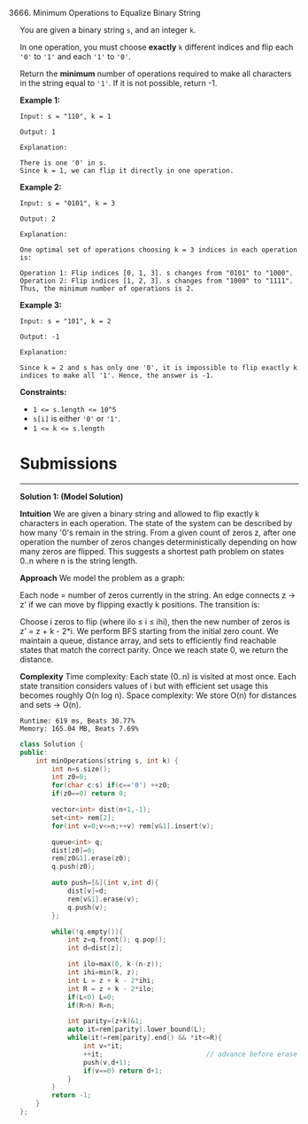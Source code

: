 3666. Minimum Operations to Equalize Binary String

You are given a binary string `s`, and an integer `k`.

In one operation, you must choose **exactly** `k` different indices and flip each `'0'` to `'1'` and each `'1'` to `'0'`.

Return the **minimum** number of operations required to make all characters in the string equal to `'1'`. If it is not possible, return -1.

 

**Example 1:**
```
Input: s = "110", k = 1

Output: 1

Explanation:

There is one '0' in s.
Since k = 1, we can flip it directly in one operation.
```

**Example 2:**
```
Input: s = "0101", k = 3

Output: 2

Explanation:

One optimal set of operations choosing k = 3 indices in each operation is:

Operation 1: Flip indices [0, 1, 3]. s changes from "0101" to "1000".
Operation 2: Flip indices [1, 2, 3]. s changes from "1000" to "1111".
Thus, the minimum number of operations is 2.
```

**Example 3:**
```
Input: s = "101", k = 2

Output: -1

Explanation:

Since k = 2 and s has only one '0', it is impossible to flip exactly k indices to make all '1'. Hence, the answer is -1.
```
 

**Constraints:**

* `1 <= s.length <= 10^5`
* `s[i]` is either `'0'` or `'1'`.
* `1 <= k <= s.length`

# Submissions
---
**Solution 1: (Model Solution)**

__Intuition__
We are given a binary string and allowed to flip exactly k characters in each operation.
The state of the system can be described by how many '0's remain in the string.
From a given count of zeros z, after one operation the number of zeros changes deterministically depending on how many zeros are flipped.
This suggests a shortest path problem on states 0..n where n is the string length.

__Approach__
We model the problem as a graph:

Each node = number of zeros currently in the string.
An edge connects z → z' if we can move by flipping exactly k positions.
The transition is:

Choose i zeros to flip (where ilo ≤ i ≤ ihi),
then the new number of zeros is z' = z + k - 2*i.
We perform BFS starting from the initial zero count.
We maintain a queue, distance array, and sets to efficiently find reachable states that match the correct parity.
Once we reach state 0, we return the distance.

__Complexity__
Time complexity:
Each state (0..n) is visited at most once.
Each state transition considers values of i but with efficient set usage this becomes roughly O(n log n).
Space complexity:
We store O(n) for distances and sets → O(n).

```
Runtime: 619 ms, Beats 30.77%
Memory: 165.04 MB, Beats 7.69%
```
```c++
class Solution {
public:
    int minOperations(string s, int k) {
        int n=s.size();
        int z0=0;
        for(char c:s) if(c=='0') ++z0;
        if(z0==0) return 0;

        vector<int> dist(n+1,-1);
        set<int> rem[2];
        for(int v=0;v<=n;++v) rem[v&1].insert(v);

        queue<int> q;
        dist[z0]=0;
        rem[z0&1].erase(z0);
        q.push(z0);

        auto push=[&](int v,int d){
            dist[v]=d;
            rem[v&1].erase(v);
            q.push(v);
        };

        while(!q.empty()){
            int z=q.front(); q.pop();
            int d=dist[z];

            int ilo=max(0, k-(n-z));
            int ihi=min(k, z);
            int L = z + k - 2*ihi;
            int R = z + k - 2*ilo;
            if(L<0) L=0;
            if(R>n) R=n;

            int parity=(z+k)&1;
            auto it=rem[parity].lower_bound(L);
            while(it!=rem[parity].end() && *it<=R){
                int v=*it;
                ++it;                          // advance before erase
                push(v,d+1);
                if(v==0) return d+1;
            }
        }
        return -1;
    }
};
```

